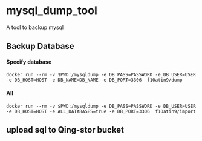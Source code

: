 # mysql_dump_tool
A tool to backup mysql

## Backup Database

#### Specify database
```shell
docker run --rm -v $PWD:/mysqldump -e DB_PASS=PASSWORD -e DB_USER=USER -e DB_HOST=HOST -e DB_NAME=DB_NAME -e DB_PORT=3306  f10atin9/dump
```

#### All
```shell
docker run --rm -v $PWD:/mysqldump -e DB_PASS=PASSWORD -e DB_USER=USER -e DB_HOST=HOST -e ALL_DATABASES=true -e DB_PORT=3306  f10atin9/import
```


## upload sql to Qing-stor bucket
